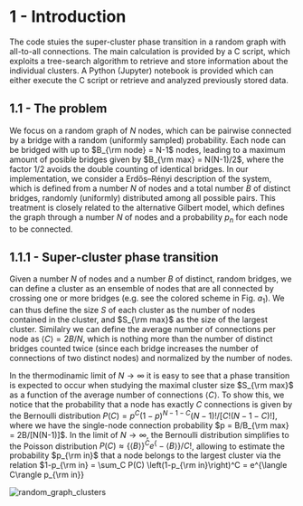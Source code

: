 # 1 - Introduction

The code stuies the super-cluster phase transition in a random graph with all-to-all connections. The main calculation is provided by a C script, which exploits a tree-search algorithm to retrieve and store information about the individual clusters. A Python (Jupyter) notebook is provided which can either execute the C script or retrieve and analyzed previously stored data.

## 1.1 - The problem

We focus on a random graph of $N$ nodes, which can be pairwise connected by a bridge with a random (uniformly sampled) probability. Each node can be bridged with up to $B_{\rm node} = N-1$ nodes, leading to a maximum amount of posible bridges given by $B_{\rm max} = N(N-1)/2$, where the factor $1/2$ avoids the double counting of identical bridges. In our implementation, we consider a Erdős–Rényi description of the system, which is defined from a number $N$ of nodes and a total number $B$ of distinct bridges, randomly (uniformly) distributed among all possible pairs. This treatment is closely related to the alternative Gilbert model, which defines the graph through a number $N$ of nodes and a probability $p_n$ for each node to be connected.

## 1.1.1 - Super-cluster phase transition
Given a number $N$ of nodes and a number $B$ of distinct, random bridges, we can define a cluster as an ensemble of nodes that are all connected by crossing one or more bridges (e.g. see the colored scheme in Fig. $a_1$). We can thus define the size $S$ of each cluster as the number of nodes contained in the cluster, and $S_{\rm max}$ as the size of the largest cluster. Similalry we can define the average number of connections per node as $\langle C \rangle=2B/N$, which is nothing more than the number of distinct bridges counted twice (since each bridge increases the number of connections of two distinct nodes) and normalized by the number of nodes.

In the thermodinamic limit of $N\to \infty$ it is easy to see that a phase transition is expected to occur when studying the maximal cluster size $S_{\rm max}$ as a function of the average number of connections $\langle C \rangle$. To show this, we notice that the probability that a node has exactly $C$ connections is given by the Bernoulli distribution $P(C) =  p^C (1-p)^{N-1-C} (N-1)!/ [C!(N-1-C)!]$, where we have the single-node connection probability $p = B/B_{\rm max} = 2B/[N(N-1)]$. In the limit of $N\to \infty$, the Bernoulli distribution simplifies to the Poisson distribution $P(C)\approx \{\langle B\rangle\}^C e^\{-\langle B\rangle\} / C!$, allowing to estimate the probability $p_{\rm in}$ that a node belongs to the largest cluster via the relation $1-p_\{\rm in\} = \sum_C P(C) \left(1-p_{\rm in}\right)^C = e^\{\langle C\rangle p_\{\rm in\}}




![random_graph_clusters](https://github.com/user-attachments/assets/d94fa873-b5e0-4257-9151-e8485bea0b25)

